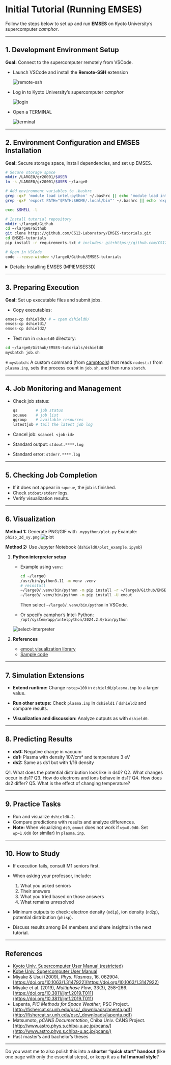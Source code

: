 # Initial Tutorial (Running EMSES)

Follow the steps below to set up and run **EMSES** on Kyoto University’s supercomputer *camphor*.

---

## 1. Development Environment Setup

**Goal:** Connect to the supercomputer remotely from VSCode.

- Launch VSCode and install the **Remote-SSH** extension

  ![remote-ssh](../imgs/1.png)

- Log in to Kyoto University’s supercomputer *camphor*

  ![login](../imgs/2.png)

- Open a TERMINAL

  ![terminal](../imgs/3.png)

---

## 2. Environment Configuration and EMSES Installation

**Goal:** Secure storage space, install dependencies, and set up EMSES.

```bash
# Secure storage space
mkdir /LARGE0/gr20001/$USER
ln -s /LARGE0/gr20001/$USER ~/large0

# Add environment variables to .bashrc
grep -qxF 'module load intel-python' ~/.bashrc || echo 'module load intel-python' >> ~/.bashrc
grep -qxF 'export PATH="$PATH:$HOME/.local/bin"' ~/.bashrc || echo 'export PATH="$PATH:$HOME/.local/bin"' >> ~/.bashrc

exec $SHELL -l

# Install tutorial repository
mkdir ~/large0/Github
cd ~/large0/Github
git clone https://github.com/CS12-Laboratory/EMSES-tutorials.git
cd EMSES-tutorials
pip install -r requirements.txt # includes: git+https://github.com/CS12-Laboratory/MPIEMSES3D.git

# Open in VSCode
code --reuse-window ~/large0/Github/EMSES-tutorials
```

<details>
<summary>Details: Installing EMSES (MPIEMSES3D)</summary>

**For end-users (non-developers)**

Already included when running `pip install -r requirements.txt`:

```bash
pip install git+https://github.com/CS12-Laboratory/MPIEMSES3D.git
```

**For developers**

```bash
cd ~/large0/Github
git clone https://github.com/CS12-Laboratory/MPIEMSES3D.git
cd MPIEMSES3D
pip install -e . # runs make
```

</details>

---

## 3. Preparing Execution

**Goal:** Set up executable files and submit jobs.

* Copy executables:

```bash
emses-cp dshield0/ # = cpem dshield0/
emses-cp dshield1/
emses-cp dshield2/
```

* Test run in `dshield0` directory:

```bash
cd ~/large0/Github/EMSES-tutorials/dshield0
mysbatch job.sh
```

※ `mysbatch`: A custom command (from [camptools](https://github.com/Nkzono99/camptools)) that reads `nodes(:)` from `plasma.inp`, sets the process count in `job.sh`, and then runs `sbatch`.

---

## 4. Job Monitoring and Management

* Check job status:

  ```bash
  qs        # job status
  squeue    # job list
  qgroup    # available resources
  latestjob # tail the latest job log
  ```

* Cancel job: `scancel <job-id>`

* Standard output: `stdout.****.log`

* Standard error: `stderr.****.log`

---

## 5. Checking Job Completion

* If it does not appear in `squeue`, the job is finished.
* Check `stdout/stderr` logs.
* Verify visualization results.

---

## 6. Visualization

**Method 1:** Generate PNG/GIF with `.mypython/plot.py`
Example: `phisp_2d_xy.png`
![plot](../imgs/phisp_2d_xy.png)

**Method 2:** Use Jupyter Notebook (`dshield0/plot_example.ipynb`)

1. **Python interpreter setup**

   * Example using `venv`:

     ```bash
     cd ~/large0
     /usr/bin/python3.11 -m venv .venv
     # reinstall
     ~/large0/.venv/bin/python -m pip install -r ~/large0/Github/EMSES-tutorials/requirements.txt
     ~/large0/.venv/bin/python -m pip install -U emout
     ```

     Then select `~/large0/.venv/bin/python` in VSCode.

   * Or specify camphor’s Intel-Python:
     `/opt/system/app/intelpython/2024.2.0/bin/python`

   ![select-interpreter](../imgs/select_interpreter.png)

2. **References**

   * [emout visualization library](https://github.com/Nkzono99/emout)
   * [Sample code](https://nbviewer.org/github/Nkzono99/examples/blob/main/examples/emout/example.ipynb)

---

## 7. Simulation Extensions

* **Extend runtime:**
  Change `nstep=100` in `dshield0/plasma.inp` to a larger value.

* **Run other setups:**
  Check `plasma.inp` in `dshield1` / `dshield2` and compare results.

* **Visualization and discussion:**
  Analyze outputs as with `dshield0`.

---

## 8. Predicting Results

* **ds0:** Negative charge in vacuum
* **ds1:** Plasma with density 107/cm³ and temperature 3 eV
* **ds2:** Same as ds1 but with 1/16 density

Q1. What does the potential distribution look like in ds0?
Q2. What changes occur in ds1?
Q3. How do electrons and ions behave in ds1?
Q4. How does ds2 differ?
Q5. What is the effect of changing temperature?

---

## 9. Practice Tasks

* Run and visualize `dshield0–2`.
* Compare predictions with results and analyze differences.
* **Note:** When visualizing `ds0`, `emout` does not work if `wp=0.0d0`. Set `wp=1.0d0` (or similar) in `plasma.inp`.

---

## 10. How to Study

* If execution fails, consult M1 seniors first.

* When asking your professor, include:

  1. What you asked seniors
  2. Their answers
  3. What you tried based on those answers
  4. What remains unresolved

* Minimum outputs to check: electron density (`nd1p`), ion density (`nd2p`), potential distribution (`phisp`).

* Discuss results among B4 members and share insights in the next tutorial.

---

## References

* [Kyoto Univ. Supercomputer User Manual (restricted)](http://web.kudpc.kyoto-u.ac.jp/manual-new/ja)
* [Kobe Univ. Supercomputer User Manual](http://www.eccse.kobe-u.ac.jp/pi-computer/)
* Miyake & Usui (2009), *Phys. Plasmas*, 16, 062904. [https://doi.org/10.1063/1.3147922](https://doi.org/10.1063/1.3147922)
* Miyake et al. (2019), *Multiphase Flow*, 33(3), 258–266. [https://doi.org/10.3811/jjmf.2019.T011](https://doi.org/10.3811/jjmf.2019.T011)
* Lapenta, *PIC Methods for Space Weather*, PSC Project.
  [http://fishercat.sr.unh.edu/psc/_downloads/lapenta.pdf](http://fishercat.sr.unh.edu/psc/_downloads/lapenta.pdf)
* Matsumoto, *pCANS Documentation*, Chiba Univ. CANS Project.
  [http://www.astro.phys.s.chiba-u.ac.jp/pcans/](http://www.astro.phys.s.chiba-u.ac.jp/pcans/)
* Past master’s and bachelor’s theses

---

Do you want me to also polish this into a **shorter “quick start” handout** (like one page with only the essential steps), or keep it as a **full manual style**?
